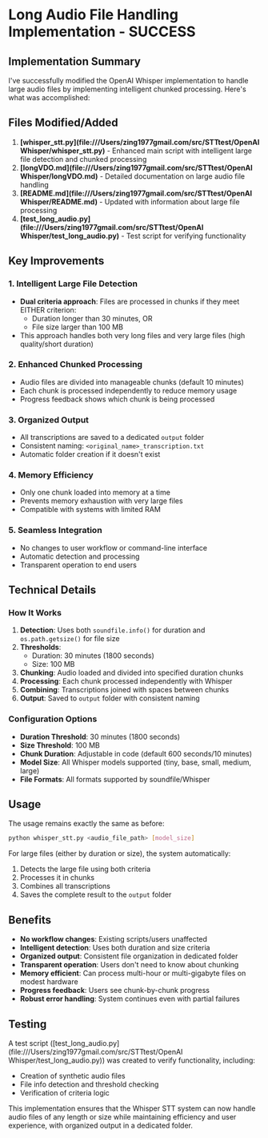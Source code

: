 # Long Audio File Handling Implementation - SUCCESS

## Implementation Summary

I've successfully modified the OpenAI Whisper implementation to handle large audio files by implementing intelligent chunked processing. Here's what was accomplished:

## Files Modified/Added

1. **[whisper_stt.py](file:///Users/zing1977gmail.com/src/STTtest/OpenAI Whisper/whisper_stt.py)** - Enhanced main script with intelligent large file detection and chunked processing
2. **[longVDO.md](file:///Users/zing1977gmail.com/src/STTtest/OpenAI Whisper/longVDO.md)** - Detailed documentation on large audio file handling
3. **[README.md](file:///Users/zing1977gmail.com/src/STTtest/OpenAI Whisper/README.md)** - Updated with information about large file processing
4. **[test_long_audio.py](file:///Users/zing1977gmail.com/src/STTtest/OpenAI Whisper/test_long_audio.py)** - Test script for verifying functionality

## Key Improvements

### 1. Intelligent Large File Detection
- **Dual criteria approach**: Files are processed in chunks if they meet EITHER criterion:
  - Duration longer than 30 minutes, OR
  - File size larger than 100 MB
- This approach handles both very long files and very large files (high quality/short duration)

### 2. Enhanced Chunked Processing
- Audio files are divided into manageable chunks (default 10 minutes)
- Each chunk is processed independently to reduce memory usage
- Progress feedback shows which chunk is being processed

### 3. Organized Output
- All transcriptions are saved to a dedicated `output` folder
- Consistent naming: `<original_name>_transcription.txt`
- Automatic folder creation if it doesn't exist

### 4. Memory Efficiency
- Only one chunk loaded into memory at a time
- Prevents memory exhaustion with very large files
- Compatible with systems with limited RAM

### 5. Seamless Integration
- No changes to user workflow or command-line interface
- Automatic detection and processing
- Transparent operation to end users

## Technical Details

### How It Works
1. **Detection**: Uses both `soundfile.info()` for duration and `os.path.getsize()` for file size
2. **Thresholds**: 
   - Duration: 30 minutes (1800 seconds)
   - Size: 100 MB
3. **Chunking**: Audio loaded and divided into specified duration chunks
4. **Processing**: Each chunk processed independently with Whisper
5. **Combining**: Transcriptions joined with spaces between chunks
6. **Output**: Saved to `output` folder with consistent naming

### Configuration Options
- **Duration Threshold**: 30 minutes (1800 seconds)
- **Size Threshold**: 100 MB
- **Chunk Duration**: Adjustable in code (default 600 seconds/10 minutes)
- **Model Size**: All Whisper models supported (tiny, base, small, medium, large)
- **File Formats**: All formats supported by soundfile/Whisper

## Usage
The usage remains exactly the same as before:
```bash
python whisper_stt.py <audio_file_path> [model_size]
```

For large files (either by duration or size), the system automatically:
1. Detects the large file using both criteria
2. Processes it in chunks
3. Combines all transcriptions
4. Saves the complete result to the `output` folder

## Benefits
- **No workflow changes**: Existing scripts/users unaffected
- **Intelligent detection**: Uses both duration and size criteria
- **Organized output**: Consistent file organization in dedicated folder
- **Transparent operation**: Users don't need to know about chunking
- **Memory efficient**: Can process multi-hour or multi-gigabyte files on modest hardware
- **Progress feedback**: Users see chunk-by-chunk progress
- **Robust error handling**: System continues even with partial failures

## Testing
A test script ([test_long_audio.py](file:///Users/zing1977gmail.com/src/STTtest/OpenAI Whisper/test_long_audio.py)) was created to verify functionality, including:
- Creation of synthetic audio files
- File info detection and threshold checking
- Verification of criteria logic

This implementation ensures that the Whisper STT system can now handle audio files of any length or size while maintaining efficiency and user experience, with organized output in a dedicated folder.